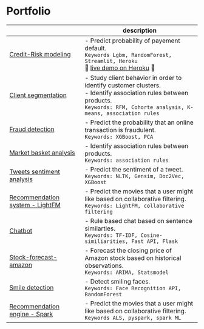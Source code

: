 # Portfolio
|                |description                          
|----------------|------------------------------------------------------------|
|[Credit-Risk modeling](https://github.com/bizankad/DS-portfolio/blob/master/credit-risk-modeling/Credit-Risk-Modeling.ipynb)          |- Predict probability of payement default.<br>`Keywords Lgbm, RandomForest, Streamlit, Heroku`<br>:rocket: [live demo on Heroku](https://risk-modeling-app.herokuapp.com) :rocket:
|[Client segmentation](https://github.com/bizankad/DS-portfolio/blob/master/client-segmentation/client-segmentation.ipynb)|- Study client behavior in order to identify customer clusters. <br> - Identify association rules between products. <br> `Keywords: RFM, Cohorte analysis, K-means, association rules`|
|[Fraud detection](https://github.com/bizankad/DS-portfolio/blob/master/fraud-detection/fraud_detection_eda_xgboost.ipynb)|- Predict the probability that an online transaction is fraudulent. <br>`Keywords: XGBoost, PCA`|
|[Market basket analysis](https://github.com/bizankad/DS-portfolio/blob/master/association-rules/Apriori.ipynb)|- Identify association rules between products. <br> `Keywords: association rules`|
|[Tweets sentiment analysis](https://github.com/bizankad/DS-portfolio/blob/master/tweets-sentiment-analysis/Tweets_sentiment_analysis.ipynb)   |- Predict the sentiment of a tweet. <br>`Keywords: NLTK, Gensim, Doc2Vec, XGBoost`|       
|[Recommendation system - LightFM](https://github.com/bizankad/DS-portfolio/blob/master/recommendation-engine/Recommendation-engine-movies.ipynb)   |- Predict the movies that a user might like based on collaborative filtering.<br>`Keywords: LightFM, collaborative filtering`|
|[Chatbot](https://github.com/bizankad/chatbot)          |- Rule based chat based on sentence similarties. <br>`Keywords: TF-IDF, Cosine-similiarities, Fast API, Flask`
|[Stock-forecast-amazon](https://github.com/bizankad/DS-portfolio/blob/master/stock-forecast-amazon/Amazon-stock-forecast.ipynb)          |- Forecast the closing price of Amazon stock based on historical observations.<br>`Keywords: ARIMA, Statsmodel`
|[Smile detection](https://github.com/bizankad/DS-portfolio/blob/master/smile-detection/Smile-detection.ipynb)         |- Detect smiling faces. <br>`Keywords: Face Recognition API, RandomForest`|
|[Recommendation engine - Spark](https://github.com/bizankad/DS-portfolio/blob/master/recommendation-spark/recommendation-spark.ipynb)         |- Predict the movies that a user might like based on collaborative filtering.<br>`Keywords ALS, pyspark, spark ML`|
